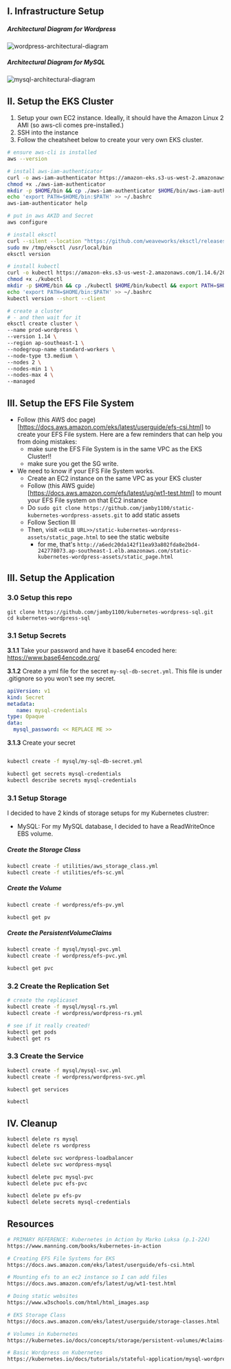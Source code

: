 ## I. Infrastructure Setup

##### Architectural Diagram for Wordpress

![wordpress-architectural-diagram](https://la-jamby-catpics.s3-ap-southeast-1.amazonaws.com/wordpress-architectural-diagram.png)

##### Architectural Diagram for MySQL

![mysql-architectural-diagram](https://la-jamby-catpics.s3-ap-southeast-1.amazonaws.com/mysql-architectural-diagram.png)

## II. Setup the EKS Cluster

1. Setup your own EC2 instance. Ideally, it should have the Amazon Linux 2 AMI (so aws-cli comes pre-installed.)
2. SSH into the instance
3. Follow the cheatsheet below to create your very own EKS cluster.

```sh
# ensure aws-cli is installed
aws --version

# install aws-iam-authenticator
curl -o aws-iam-authenticator https://amazon-eks.s3-us-west-2.amazonaws.com/1.14.6/2019-08-22/bin/linux/amd64/aws-iam-authenticator
chmod +x ./aws-iam-authenticator
mkdir -p $HOME/bin && cp ./aws-iam-authenticator $HOME/bin/aws-iam-authenticator && export PATH=$HOME/bin:$PATH
echo 'export PATH=$HOME/bin:$PATH' >> ~/.bashrc
aws-iam-authenticator help

# put in aws AKID and Secret
aws configure

# install eksctl
curl --silent --location "https://github.com/weaveworks/eksctl/releases/download/latest_release/eksctl_$(uname -s)_amd64.tar.gz" | tar xz -C /tm
sudo mv /tmp/eksctl /usr/local/bin
eksctl version

# install kubectl
curl -o kubectl https://amazon-eks.s3-us-west-2.amazonaws.com/1.14.6/2019-08-22/bin/linux/amd64/kubectl
chmod +x ./kubectl
mkdir -p $HOME/bin && cp ./kubectl $HOME/bin/kubectl && export PATH=$HOME/bin:$PATH
echo 'export PATH=$HOME/bin:$PATH' >> ~/.bashrc
kubectl version --short --client

# create a cluster
# - and then wait for it
eksctl create cluster \
--name prod-wordpress \
--version 1.14 \
--region ap-southeast-1 \
--nodegroup-name standard-workers \
--node-type t3.medium \
--nodes 2 \
--nodes-min 1 \
--nodes-max 4 \
--managed
```

## III. Setup the EFS File System

- Follow (this AWS doc page)[https://docs.aws.amazon.com/eks/latest/userguide/efs-csi.html] to create your EFS File system. Here are a few reminders that can help you from doing mistakes:
  - make sure the EFS File System is in the same VPC as the EKS Cluster!!
  - make sure you get the SG write.
- We need to know if your EFS File System works. 
  - Create an EC2 instance on the same VPC as your EKS cluster
  - Follow (this AWS guide)[https://docs.aws.amazon.com/efs/latest/ug/wt1-test.html] to mount your EFS File system on that EC2 instance
  - Do `sudo git clone https://github.com/jamby1100/static-kubernetes-wordpress-assets.git` to add static assets
  - Follow Section III
  - Then, visit `<<ELB URL>>/static-kubernetes-wordpress-assets/static_page.html` to see the static website
    - for me, that's `http://a6edc20da142f11ea93a802fda8e2bd4-242778073.ap-southeast-1.elb.amazonaws.com/static-kubernetes-wordpress-assets/static_page.html`

## III. Setup the Application

### 3.0 Setup this repo
```
git clone https://github.com/jamby1100/kubernetes-wordpress-sql.git
cd kubernetes-wordpress-sql

```

### 3.1 Setup Secrets

**3.1.1** Take your password and have it base64 encoded here: https://www.base64encode.org/

**3.1.2** Create a yml file for the secret `my-sql-db-secret.yml`. This file is under .gitignore so you won't see my secret.
```yml
apiVersion: v1
kind: Secret
metadata:
   name: mysql-credentials
type: Opaque
data:
  mysql_password: << REPLACE ME >>
```

**3.1.3** Create your secret
```sh

kubectl create -f mysql/my-sql-db-secret.yml

kubectl get secrets mysql-credentials
kubectl describe secrets mysql-credentials
```

### 3.1 Setup Storage

I decided to have 2 kinds of storage setups for my Kubernetes clustrer:
- MySQL: For my MySQL database, I decided to have a ReadWriteOnce EBS volume.

##### Create the Storage Class

```sh
kubectl create -f utilities/aws_storage_class.yml
kubectl create -f utilities/efs-sc.yml
```

##### Create the Volume
```sh
kubectl create -f wordpress/efs-pv.yml

kubectl get pv
```

##### Create the PersistentVolumeClaims
```sh
kubectl create -f mysql/mysql-pvc.yml
kubectl create -f wordpress/efs-pvc.yml

kubectl get pvc
```

### 3.2 Create the Replication Set

```sh
# create the replicaset
kubectl create -f mysql/mysql-rs.yml
kubectl create -f wordpress/wordpress-rs.yml

# see if it really created!
kubectl get pods
kubectl get rs
```

### 3.3 Create the Service

```sh
kubectl create -f mysql/mysql-svc.yml
kubectl create -f wordpress/wordpress-svc.yml

kubectl get services

kubectl 
```

## IV. Cleanup

```sh
kubectl delete rs mysql
kubectl delete rs wordpress

kubectl delete svc wordpress-loadbalancer
kubectl delete svc wordpress-mysql

kubectl delete pvc mysql-pvc
kubectl delete pvc efs-pvc

kubectl delete pv efs-pv
kubectl delete secrets mysql-credentials
```

## Resources

```sh
# PRIMARY REFERENCE: Kubernetes in Action by Marko Luksa (p.1-224)
https://www.manning.com/books/kubernetes-in-action

# Creating EFS File Systems for EKS 
https://docs.aws.amazon.com/eks/latest/userguide/efs-csi.html

# Mounting efs to an ec2 instance so I can add files
https://docs.aws.amazon.com/efs/latest/ug/wt1-test.html

# Doing static websites
https://www.w3schools.com/html/html_images.asp

# EKS Storage Class
https://docs.aws.amazon.com/eks/latest/userguide/storage-classes.html

# Volumes in Kubernetes
https://kubernetes.io/docs/concepts/storage/persistent-volumes/#claims-as-volumes

# Basic Wordpress on Kubernetes
https://kubernetes.io/docs/tutorials/stateful-application/mysql-wordpress-persistent-volume/
```